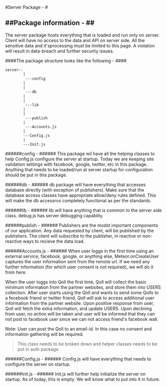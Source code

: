 #Server Package - #

##Package information - ##
-----------------------------

The server package hosts everything that is loaded and run only on server. Client will have no access to the data and API on server side. All the sensitive data and it'sprocessing must be limited to this page. A violation will result in data-breach and further security issues.

####The package structure looks like the following - ####
```
server--
		|
		 ---config
		|
		|
		 ---db
		|
		|
		 ---lib
		|
		|
		 ---publish
		|
		 ---Accounts.js
		|
		---Config.js
		|
		---Init.js
```


######config - ######
This package wil have all the helping classes to help Config.js configure the server at startup. Today we are keeping site validation settings with facebook, google, twitter, etc in this package. Anything that needs to be loaded/run at server startup for configuration should be put in this package.

######db - ######
db package will have everything that accesses database directly (with exception of publishers). Make sure that the database access classes have appropriate allow/deny rules defined. This will make the db accessros completely functional as per the standards.

######lib - ######
lib will have anything that is common to the server side class. debug.js has server debugging capablity.

######publish - ######
Publishers are the modst important components of our application. Any data requested by client, will be published by the publishers. The client will subscribe to the publisher, in reactive or non-reactive ways to recieve the data load.

######Accounts.js - ######
When user loggs in the first time using an external service, facebook, google, or anything else, Meteor.onCreateUser captures the user information sent from the remote url. If we need any further information (for which user consent is not required), we will do it from here.

When the user loggs into Qoll the first time, Qoll will collect the basic minimum information from the partner websites, and store them into USERS collection. After user starts using the Qoll and wants to send some Qolls to a fecebook friend or twitter friend, Qoll will ask to access additional user information from the partner website. Upon positive response from user, Qoll will fetch the extra information, and update USERS. Upon declining from user, no action will be taken and user will be informed that they can not post to facebook user since we can not access friend's facebook wall.

Note: User can post the Qoll to an email-id. In this case no consent and information gathering will be required.
> This class needs to be broken down and helper classes needs to be put in auth package.

######Config.js - ######
Config.js will have everything that needs to configure the server on startup.

######Init.js - ######
Init.js will further help initialize the server on startup. As of today, this is empty. We will know what to put into it in future.